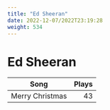 ```yaml
---
title: "Ed Sheeran"
date: 2022-12-07/2022T23:19:28
weight: 534
---
```


# Ed Sheeran

 Song | Plays 
----- | -----:
Merry Christmas | 43
